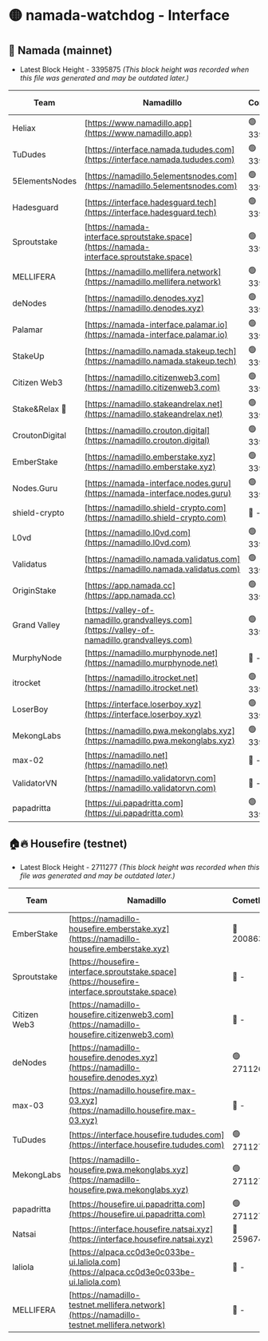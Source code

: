 # 🟡 namada-watchdog - Interface

## 🚀 Namada (mainnet)
- Latest Block Height - 3395875 *(This block height was recorded when this file was generated and may be outdated later.)*

| Team | Namadillo | CometBFT | Indexer | MASP Indexer |
|-|-|-|-|-|
| Heliax | [https://www.namadillo.app](https://www.namadillo.app) | 🟢 3395851 | 🟢 3395851 | 🟢 3395851 |
| TuDudes | [https://interface.namada.tududes.com](https://interface.namada.tududes.com) | 🟢 3395851 | 🟢 3395851 | 🟢 3395851 |
| 5ElementsNodes | [https://namadillo.5elementsnodes.com](https://namadillo.5elementsnodes.com) | 🟢 3395852 | 🟢 3395851 | 🟢 3395852 |
| Hadesguard | [https://interface.hadesguard.tech](https://interface.hadesguard.tech) | 🟢 3395852 | 🟢 3395852 | 🟢 3395852 |
| Sproutstake | [https://namada-interface.sproutstake.space](https://namada-interface.sproutstake.space) | 🟢 3395853 | 🟢 3395853 | 🟢 3395853 |
| MELLIFERA | [https://namadillo.mellifera.network](https://namadillo.mellifera.network) | 🟢 3395854 | 🟢 3395853 | 🟢 3395853 |
| deNodes | [https://namadillo.denodes.xyz](https://namadillo.denodes.xyz) | 🟢 3395854 | 🟢 3395854 | 🟢 3395854 |
| Palamar | [https://namada-interface.palamar.io](https://namada-interface.palamar.io) | 🟢 3395855 | 🟢 3395855 | 🟢 3395855 |
| StakeUp | [https://namadillo.namada.stakeup.tech](https://namadillo.namada.stakeup.tech) | 🟢 3395856 | 🟢 3395855 | 🟢 3395855 |
| Citizen Web3 | [https://namadillo.citizenweb3.com](https://namadillo.citizenweb3.com) | 🟢 3395856 | 🟢 3395856 | 🟢 3395856 |
| Stake&Relax 🦥 | [https://namadillo.stakeandrelax.net](https://namadillo.stakeandrelax.net) | 🟢 3395857 | 🟢 3395857 | 🟢 3395857 |
| CroutonDigital | [https://namadillo.crouton.digital](https://namadillo.crouton.digital) | 🟢 3395857 | 🟢 3395857 | 🟢 3395857 |
| EmberStake | [https://namadillo.emberstake.xyz](https://namadillo.emberstake.xyz) | 🟢 3395858 | 🟢 3395858 | 🟢 3395858 |
| Nodes.Guru | [https://namada-interface.nodes.guru](https://namada-interface.nodes.guru) | 🟢 3395859 | 🟢 3395858 | 🟢 3395858 |
| shield-crypto | [https://namadillo.shield-crypto.com](https://namadillo.shield-crypto.com) | 🔴 - | 🔴 - | 🔴 - |
| L0vd | [https://namadillo.l0vd.com](https://namadillo.l0vd.com) | 🟢 3395864 | 🟢 3395864 | 🟢 3395864 |
| Validatus | [https://namadillo.namada.validatus.com](https://namadillo.namada.validatus.com) | 🟢 3395865 | 🟢 3395865 | 🟢 3395865 |
| OriginStake | [https://app.namada.cc](https://app.namada.cc) | 🟢 3395866 | 🟢 3395866 | 🟢 3395866 |
| Grand Valley | [https://valley-of-namadillo.grandvalleys.com](https://valley-of-namadillo.grandvalleys.com) | 🟢 3395867 | 🔴 3380816 | 🟢 3395867 |
| MurphyNode | [https://namadillo.murphynode.net](https://namadillo.murphynode.net) | 🔴 - | 🔴 - | 🔴 - |
| itrocket | [https://namadillo.itrocket.net](https://namadillo.itrocket.net) | 🟢 3395869 | 🟢 3395869 | 🟢 3395869 |
| LoserBoy | [https://interface.loserboy.xyz](https://interface.loserboy.xyz) | 🟢 3395870 | 🟢 3395870 | 🟢 3395870 |
| MekongLabs | [https://namadillo.pwa.mekonglabs.xyz](https://namadillo.pwa.mekonglabs.xyz) | 🟢 3395870 | 🟢 3395870 | 🟢 3395870 |
| max-02 | [https://namadillo.net](https://namadillo.net) | 🔴 - | 🔴 - | 🔴 - |
| ValidatorVN | [https://namadillo.validatorvn.com](https://namadillo.validatorvn.com) | 🔴 - | 🔴 - | 🔴 - |
| papadritta | [https://ui.papadritta.com](https://ui.papadritta.com) | 🟢 3395875 | 🟢 3395875 | 🔴 - |

## 🏠🔥 Housefire (testnet)
- Latest Block Height - 2711277 *(This block height was recorded when this file was generated and may be outdated later.)*

| Team | Namadillo | CometBFT | Indexer | MASP Indexer |
|-|-|-|-|-|
| EmberStake | [https://namadillo-housefire.emberstake.xyz](https://namadillo-housefire.emberstake.xyz) | 🔴 2008636 | 🔴 - | 🔴 - |
| Sproutstake | [https://housefire-interface.sproutstake.space](https://housefire-interface.sproutstake.space) | 🔴 - | 🔴 - | 🔴 - |
| Citizen Web3 | [https://namadillo-housefire.citizenweb3.com](https://namadillo-housefire.citizenweb3.com) | 🔴 - | 🔴 - | 🔴 - |
| deNodes | [https://namadillo-housefire.denodes.xyz](https://namadillo-housefire.denodes.xyz) | 🟢 2711267 | 🟢 2711267 | 🟢 2711267 |
| max-03 | [https://namadillo.housefire.max-03.xyz](https://namadillo.housefire.max-03.xyz) | 🔴 - | 🔴 - | 🔴 - |
| TuDudes | [https://interface.housefire.tududes.com](https://interface.housefire.tududes.com) | 🟢 2711276 | 🟢 2711276 | 🟢 2711276 |
| MekongLabs | [https://namadillo-housefire.pwa.mekonglabs.xyz](https://namadillo-housefire.pwa.mekonglabs.xyz) | 🟢 2711276 | 🟢 2711276 | 🟢 2711276 |
| papadritta | [https://housefire.ui.papadritta.com](https://housefire.ui.papadritta.com) | 🟢 2711277 | 🟢 2711277 | 🟢 2711276 |
| Natsai | [https://interface.housefire.natsai.xyz](https://interface.housefire.natsai.xyz) | 🔴 2596741 | 🔴 2596741 | 🔴 2596741 |
| laliola | [https://alpaca.cc0d3e0c033be-ui.laliola.com](https://alpaca.cc0d3e0c033be-ui.laliola.com) | 🔴 - | 🔴 - | 🔴 - |
| MELLIFERA | [https://namadillo-testnet.mellifera.network](https://namadillo-testnet.mellifera.network) | 🔴 - | 🟢 2711280 | 🔴 2607259 |

